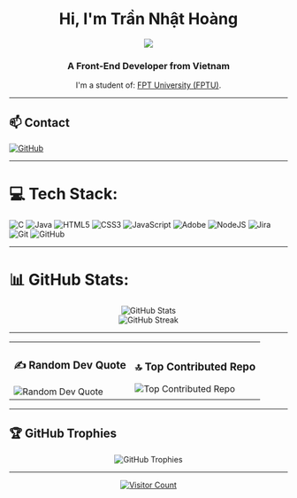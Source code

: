<h1 align="center">Hi, I'm Trần Nhật Hoàng</h1>
<p align="center"><img src="https://img.icons8.com/color/48/000000/vietnam-circular.png"/></p>
<h3 align="center">A Front-End Developer from Vietnam</h3>
<p align="center">I'm a student of: <a href="https://university.fpt.edu.vn/">FPT University (FPTU)</a>.</p>

---

## 📫 Contact
<p align="left">
  <a href="https://github.com/HoangTranNhat"><img src="https://img.shields.io/badge/GitHub-HoangTranNhat-181717?style=plastic&logo=github&logoColor=white" alt="GitHub"/></a>
</p>

---

# 💻 Tech Stack:
<p align="left">
  <img src="https://img.shields.io/badge/c-%2300599C.svg?style=plastic&logo=c&logoColor=white" alt="C" />
  <img src="https://img.shields.io/badge/java-%23ED8B00.svg?style=plastic&logo=openjdk&logoColor=white" alt="Java" />
  <img src="https://img.shields.io/badge/html5-%23E34F26.svg?style=plastic&logo=html5&logoColor=white" alt="HTML5" />
  <img src="https://img.shields.io/badge/css3-%231572B6.svg?style=plastic&logo=css3&logoColor=white" alt="CSS3" />
  <img src="https://img.shields.io/badge/javascript-%23323330.svg?style=plastic&logo=javascript&logoColor=%23F7DF1E" alt="JavaScript" />
  <img src="https://img.shields.io/badge/adobe-%23FF0000.svg?style=plastic&logo=adobe&logoColor=white" alt="Adobe" />
  <img src="https://img.shields.io/badge/node.js-6DA55F?style=plastic&logo=node.js&logoColor=white" alt="NodeJS" />
  <img src="https://img.shields.io/badge/jira-%230A0FFF.svg?style=plastic&logo=jira&logoColor=white" alt="Jira" />
  <img src="https://img.shields.io/badge/git-%23F05033.svg?style=plastic&logo=git&logoColor=white" alt="Git" />
  <img src="https://img.shields.io/badge/github-%23121011.svg?style=plastic&logo=github&logoColor=white" alt="GitHub" />
</p>

---

# 📊 GitHub Stats:
<p align="center">
  <img src="https://github-readme-stats.vercel.app/api?username=HoangTranNhat&theme=dark&hide_border=false&include_all_commits=false&count_private=false" alt="GitHub Stats" />
  <br/>
  <img src="https://github-readme-streak-stats.herokuapp.com/?user=HoangTranNhat&theme=dark&hide_border=false" alt="GitHub Streak" />
</p>

---

<table style="width:100%">
  <tr>
    <td>
      <h3 align="left">✍️ Random Dev Quote</h3>
      <img src="https://quotes-github-readme.vercel.app/api?type=vertical&theme=radical" alt="Random Dev Quote" />
    </td>
    <td>
      <h3 align="left">🔝 Top Contributed Repo</h3>
      <img src="https://github-contributor-stats.vercel.app/api?username=HoangTranNhat&limit=5&theme=dark&combine_all_yearly_contributions=true" alt="Top Contributed Repo" />
    </td>
  </tr>
</table>

---

## 🏆 GitHub Trophies
<p align="center">
  <img src="https://github-profile-trophy.vercel.app/?username=HoangTranNhat&theme=radical&no-frame=false&no-bg=true&margin-w=4" alt="GitHub Trophies" />
</p>

---

<p align="center">
  <a href="https://visitcount.itsvg.in">
    <img src="https://visitcount.itsvg.in/api?id=HoangTranNhat&icon=0&color=0" alt="Visitor Count" />
  </a>
</p>
